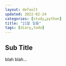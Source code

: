 ```yaml
---
layout: default
updated: 2022-02-24
categories: [study,python]
title: "21할 일들"
tags: [diary,todo]
---
```


## Sub Title

blah blah...